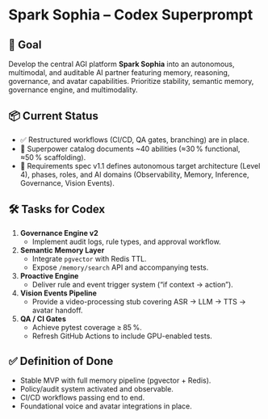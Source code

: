 # Spark Sophia – Codex Superprompt

## 🎯 Goal
Develop the central AGI platform **Spark Sophia** into an autonomous, multimodal, and auditable AI partner featuring memory, reasoning, governance, and avatar capabilities. Prioritize stability, semantic memory, governance engine, and multimodality.

## 📦 Current Status
- ✅ Restructured workflows (CI/CD, QA gates, branching) are in place.
- 🧩 Superpower catalog documents ~40 abilities (≈30 % functional, ≈50 % scaffolding).
- 📘 Requirements spec v1.1 defines autonomous target architecture (Level 4), phases, roles, and AI domains (Observability, Memory, Inference, Governance, Vision Events).

## 🛠️ Tasks for Codex
1. **Governance Engine v2**
   - Implement audit logs, rule types, and approval workflow.
2. **Semantic Memory Layer**
   - Integrate `pgvector` with Redis TTL.
   - Expose `/memory/search` API and accompanying tests.
3. **Proactive Engine**
   - Deliver rule and event trigger system (“if context → action”).
4. **Vision Events Pipeline**
   - Provide a video-processing stub covering ASR → LLM → TTS → avatar handoff.
5. **QA / CI Gates**
   - Achieve pytest coverage ≥ 85 %.
   - Refresh GitHub Actions to include GPU-enabled tests.

## ✅ Definition of Done
- Stable MVP with full memory pipeline (pgvector + Redis).
- Policy/audit system activated and observable.
- CI/CD workflows passing end to end.
- Foundational voice and avatar integrations in place.
